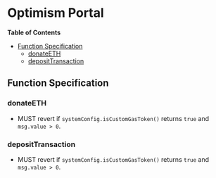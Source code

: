 # Optimism Portal

<!-- START doctoc generated TOC please keep comment here to allow auto update -->
<!-- DON'T EDIT THIS SECTION, INSTEAD RE-RUN doctoc TO UPDATE -->
**Table of Contents**

- [Function Specification](#function-specification)
  - [donateETH](#donateeth)
  - [depositTransaction](#deposittransaction)

<!-- END doctoc generated TOC please keep comment here to allow auto update -->

## Function Specification

### donateETH

- MUST revert if `systemConfig.isCustomGasToken()` returns `true` and `msg.value > 0`.

### depositTransaction

- MUST revert if `systemConfig.isCustomGasToken()` returns `true` and `msg.value > 0`.
